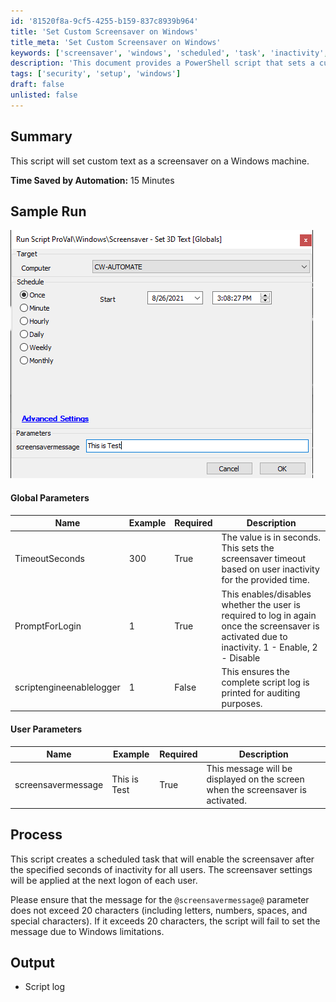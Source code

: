 ```yaml
---
id: '81520f8a-9cf5-4255-b159-837c8939b964'
title: 'Set Custom Screensaver on Windows'
title_meta: 'Set Custom Screensaver on Windows'
keywords: ['screensaver', 'windows', 'scheduled', 'task', 'inactivity', 'logon', 'message']
description: 'This document provides a PowerShell script that sets a custom text as a screensaver on a Windows machine, including parameters for timeout and login prompts. It details the process of creating a scheduled task to apply the screensaver settings at the next user logon.'
tags: ['security', 'setup', 'windows']
draft: false
unlisted: false
---
```


## Summary

This script will set custom text as a screensaver on a Windows machine.

**Time Saved by Automation:** 15 Minutes

## Sample Run

![Sample Run](../../../static/img/Screensaver---Set-3D-Text/image_1.png)

#### Global Parameters

| Name                      | Example | Required | Description                                                                                                         |
|---------------------------|---------|----------|---------------------------------------------------------------------------------------------------------------------|
| TimeoutSeconds            | 300     | True     | The value is in seconds. This sets the screensaver timeout based on user inactivity for the provided time.        |
| PromptForLogin            | 1       | True     | This enables/disables whether the user is required to log in again once the screensaver is activated due to inactivity. 1 - Enable, 2 - Disable |
| scriptengineenablelogger   | 1       | False    | This ensures the complete script log is printed for auditing purposes.                                             |

#### User Parameters

| Name               | Example      | Required | Description                                             |
|--------------------|--------------|----------|---------------------------------------------------------|
| screensavermessage | This is Test | True     | This message will be displayed on the screen when the screensaver is activated. |

## Process

This script creates a scheduled task that will enable the screensaver after the specified seconds of inactivity for all users. The screensaver settings will be applied at the next logon of each user.

Please ensure that the message for the `@screensavermessage@` parameter does not exceed 20 characters (including letters, numbers, spaces, and special characters). If it exceeds 20 characters, the script will fail to set the message due to Windows limitations.

## Output

- Script log
